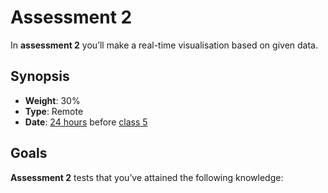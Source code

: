 <!--
  TODO:
  * Proper description
  * Matrix
  * Add sample APIs
-->

# Assessment 2

In **assessment 2** you’ll make a real-time visualisation based on given data.

## Synopsis

*   **Weight**: 30%
*   **Type**: Remote
*   **Date**: [24 hours][calendar] before [class 5][c5]

## Goals

**Assessment 2** tests that you’ve attained the following knowledge:

<!--TODO: add goals-->

[calendar]: readme.md#calendar

[c5]: class-5.md
